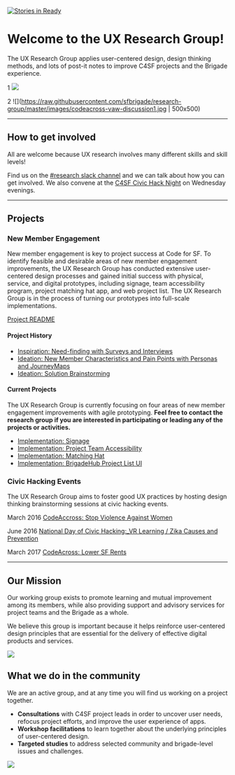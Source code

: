 [![Stories in Ready](https://badge.waffle.io/sfbrigade/research-group.png?label=ready&title=Ready)](https://waffle.io/sfbrigade/research-group)
# Welcome to the UX Research Group!

The UX Research Group applies user-centered design, design thinking methods, and lots of post-it notes to improve C4SF projects and the Brigade experience. 

1
![](https://github.com/sfbrigade/research-group/blob/master/images/codeacross-vaw-discussion1.jpg)

2
![](https://raw.githubusercontent.com/sfbrigade/research-group/master/images/codeacross-vaw-discussion1.jpg | 500x500)


---

## How to get involved

All are welcome because UX research involves many different skills and skill levels! 

Find us on the [#research slack channel](https://sfbrigade.slack.com/?redir=%2Farchives%2Fresearch) and we can talk about how you can get involved. We also convene at the [C4SF Civic Hack Night](http://codeforsanfrancisco.org/events/) on Wednesday evenings.

---

## Projects

### New Member Engagement

New member engagement is key to project success at Code for SF. To identify feasible and desirable areas of new member engagement improvements, the UX Research Group has conducted extensive user-centered design processes and gained initial success with physical, service, and digital prototypes, including signage, team accessibility program, project matching hat app, and web project list. The UX Research Group is in the process of turning our prototypes into full-scale implementations.	

[Project README](https://github.com/sfbrigade/research-group/projects/NewMemberEngagement)

#### Project History

+ [Inspiration: Need-finding with Surveys and Interviews](https://github.com/sfbrigade/research-group/tree/master/projects/NewMemberEngagement/1-1_Inspiration_Interviews-Serveys-NeedFindings)
+ [Ideation: New Member Characteristics and Pain Points with Personas and JourneyMaps](https://github.com/sfbrigade/research-group/tree/master/projects/NewMemberEngagement/2-1_Ideation_Personas-JourneyMaps-PainPoints)
+ [Ideation: Solution Brainstorming](https://github.com/sfbrigade/research-group/tree/master/projects/NewMemberEngagement/2-2_Ideation_BrainstormSolutions)

#### Current Projects

The UX Research Group is currently focusing on four areas of new member engagement improvements with agile prototyping. **Feel free to contact the research group if you are interested in participating or leading any of the projects or activities.**

+ [Implementation: Signage](https://github.com/sfbrigade/research-group/tree/master/projects/NewMemberEngagement/3-1_Implementation_Signage)
+ [Implementation: Project Team Accessibility](https://github.com/sfbrigade/research-group/tree/master/projects/NewMemberEngagement/3-2_Implementation_TeamAccessibility)
+ [Implementation: Matching Hat](https://github.com/sfbrigade/research-group/tree/master/projects/NewMemberEngagement/3-3_Implementation_ProjectMatchingHat)
+ [Implementation: BrigadeHub Project List UI](https://github.com/sfbrigade/research-group/tree/master/projects/NewMemberEngagement/3-4_Implementation_BrigadehubProjectList)

### Civic Hacking Events

The UX Research Group aims to foster good UX practices by hosting design thinking brainstorming sessions at civic hacking events.

March 2016 [CodeAccross: Stop Violence Against Women](https://github.com/sfbrigade/research-group/tree/master/projects/CivicHackingEvents/CodeAccross_StopViolenceAgainstWomen_201603)

June 2016 [National Day of Civic Hacking:_VR Learning / Zika Causes and Prevention](https://github.com/sfbrigade/research-group/tree/master/projects/CivicHackingEvents/NationalDayofCivicHacking_VRLearningZikaCausesPrevention_201606)

March 2017 [CodeAcross: Lower SF Rents](https://github.com/sfbrigade/research-group/tree/master/projects/CivicHackingEvents/CodeAcross_LowerSFRents_201703)

---

## Our Mission

Our working group exists to promote learning and mutual improvement among its members, while also providing support and advisory services for project teams and the Brigade as a whole. 

We believe this group is important because it helps reinforce user-centered design principles that are essential for the delivery of effective digital products and services.

![](https://github.com/sfbrigade/research-group/blob/master/images/codeacross-vaw-postit-notes.jpg)


## What we do in the community

We are an active group, and at any time you will find us working on a project together.

+ **Consultations** with C4SF project leads in order to uncover user needs, refocus project efforts, and improve the user experience of apps.
+ **Workshop facilitations** to learn together about the underlying principles of user-centered design.
+ **Targeted studies** to address selected community and brigade-level issues and challenges.

![](https://github.com/sfbrigade/research-group/blob/master/images/codeacross-vaw-discussion2.jpg)


